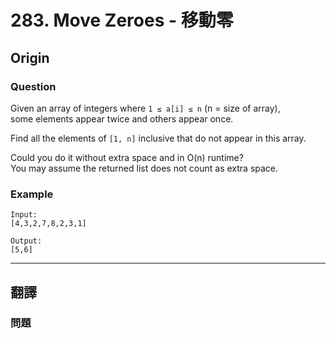 # 283. Move Zeroes - 移動零

## Origin

### Question

Given an array of integers where `1 ≤ a[i] ≤ n` (n = size of array),  
some elements appear twice and others appear once.  
  
Find all the elements of `[1, n]` inclusive that do not appear in this array.  
  
Could you do it without extra space and in O(n) runtime?  
You may assume the returned list does not count as extra space.  

### Example

```
Input:
[4,3,2,7,8,2,3,1]

Output:
[5,6]
```
---

## 翻譯

### 問題

